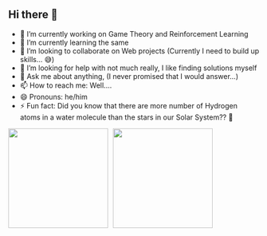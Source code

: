 ## Hi there 👋

- 🔭 I’m currently working on Game Theory and Reinforcement Learning
- 🌱 I’m currently learning the same
- 👯 I’m looking to collaborate on Web projects (Currently I need to build up skills... 😅)
- 🤔 I’m looking for help with not much really, I like finding solutions myself
- 💬 Ask me about anything, (I never promised that I would answer...)
- 📫 How to reach me: Well....
- 😄 Pronouns: he/him
- ⚡ Fun fact: Did you know that there are more number of Hydrogen atoms in a water molecule than the stars in our Solar System?? 🌟
<div style="display: flex;">
    <img height=200 align="center" src="https://github-readme-stats.vercel.app/api/?username=new-sername&show_icons=true&icon_color=79ff97&text_color=ffffff&bg_color=242424&rank_icon=percentile" style="margin-right: 10px;" />
    <img height=200 align="center" src="https://github-readme-stats.vercel.app/api/top-langs?username=new-sername&layout=compact&langs_count=8&text_color=ffffff&bg_color=242424" />
</div>
